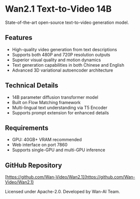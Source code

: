 # Wan2.1 Text-to-Video 14B

State-of-the-art open-source text-to-video generation model.

## Features
- High-quality video generation from text descriptions
- Supports both 480P and 720P resolution outputs
- Superior visual quality and motion dynamics
- Text generation capabilities in both Chinese and English
- Advanced 3D variational autoencoder architecture

## Technical Details
- 14B parameter diffusion transformer model
- Built on Flow Matching framework
- Multi-lingual text understanding via T5 Encoder
- Supports prompt extension for enhanced details

## Requirements
- GPU: 40GB+ VRAM recommended
- Web interface on port 7860
- Supports single-GPU and multi-GPU inference

## GitHub Repository
[https://github.com/Wan-Video/Wan2.1](https://github.com/Wan-Video/Wan2.1)

Licensed under Apache-2.0. Developed by Wan-AI Team. 